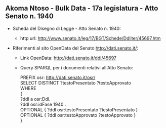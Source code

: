 ## Akoma Ntoso - Bulk Data - 17a legislatura - Atto Senato n. 1940 ##

* Scheda del Disegno di Legge - Atto Senato n. 1940:
	* http url: http://www.senato.it/leg/17/BGT/Schede/Ddliter/45697.htm

* Riferimenti al sito OpenData del Senato http://dati.senato.it/:
	* Link OpenData: http://dati.senato.it/ddl/45697
	* Query SPARQL per i documenti relativi all'Atto Senato:

        PREFIX osr: <http://dati.senato.it/osr/>  
		SELECT DISTINCT ?testoPresentato ?testoApprovato  
		WHERE  
		{  
		    ?ddl a osr:Ddl.  
		    ?ddl osr:idFase 1940 .  
		    OPTIONAL { ?ddl osr:testoPresentato ?testoPresentato }  
		    OPTIONAL { ?ddl osr:testoApprovato ?testoApprovato }  
		}
		